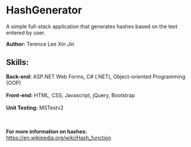 # HashGenerator

A simple full-stack application that generates hashes based on the text entered by user.

**Author:** Terence Lee Xin Jin

## Skills:
   **Back-end:** ASP.NET Web Forms, C# (.NET), Object-oriented Programming (OOP) <br/><br/>
   **Front-end:** HTML, CSS, Javascript, jQuery, Bootstrap<br/><br/>
   **Unit Testing:** MSTestv2 <br/><br/><br/>


**For more information on hashes:** <a href="https://en.wikipedia.org/wiki/Hash_function" target="_blank">https://en.wikipedia.org/wiki/Hash_function</a>

